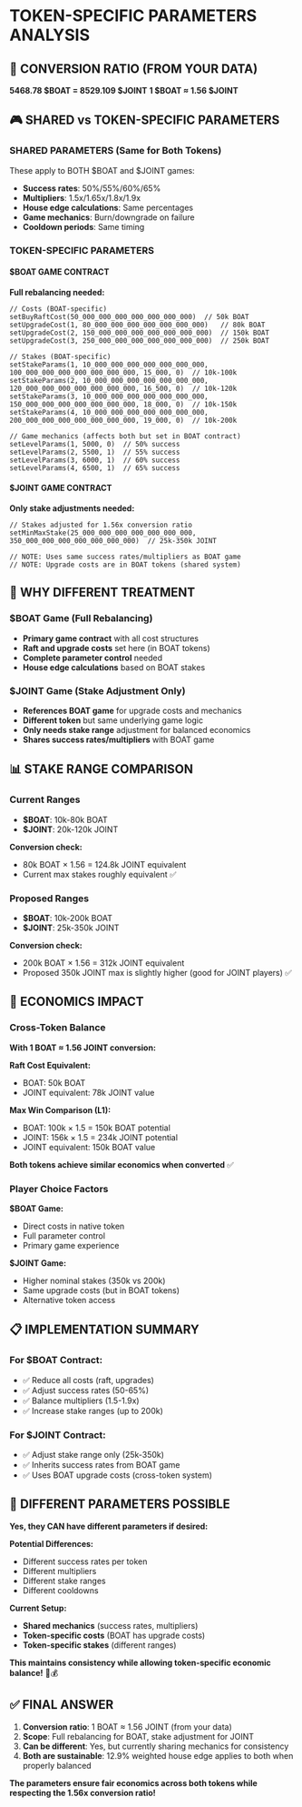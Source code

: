 # TOKEN-SPECIFIC PARAMETERS ANALYSIS

## 🔄 **CONVERSION RATIO (FROM YOUR DATA)**
**5468.78 $BOAT = 8529.109 $JOINT**
**1 $BOAT ≈ 1.56 $JOINT**

## 🎮 **SHARED vs TOKEN-SPECIFIC PARAMETERS**

### **SHARED PARAMETERS (Same for Both Tokens)**
These apply to BOTH $BOAT and $JOINT games:
- **Success rates**: 50%/55%/60%/65%
- **Multipliers**: 1.5x/1.65x/1.8x/1.9x  
- **House edge calculations**: Same percentages
- **Game mechanics**: Burn/downgrade on failure
- **Cooldown periods**: Same timing

### **TOKEN-SPECIFIC PARAMETERS**

#### **$BOAT GAME CONTRACT**
**Full rebalancing needed:**
```solidity
// Costs (BOAT-specific)
setBuyRaftCost(50_000_000_000_000_000_000_000)  // 50k BOAT
setUpgradeCost(1, 80_000_000_000_000_000_000_000)   // 80k BOAT
setUpgradeCost(2, 150_000_000_000_000_000_000_000)  // 150k BOAT
setUpgradeCost(3, 250_000_000_000_000_000_000_000)  // 250k BOAT

// Stakes (BOAT-specific)
setStakeParams(1, 10_000_000_000_000_000_000_000, 100_000_000_000_000_000_000_000, 15_000, 0)  // 10k-100k
setStakeParams(2, 10_000_000_000_000_000_000_000, 120_000_000_000_000_000_000_000, 16_500, 0)  // 10k-120k
setStakeParams(3, 10_000_000_000_000_000_000_000, 150_000_000_000_000_000_000_000, 18_000, 0)  // 10k-150k
setStakeParams(4, 10_000_000_000_000_000_000_000, 200_000_000_000_000_000_000_000, 19_000, 0)  // 10k-200k

// Game mechanics (affects both but set in BOAT contract)
setLevelParams(1, 5000, 0)  // 50% success
setLevelParams(2, 5500, 1)  // 55% success
setLevelParams(3, 6000, 1)  // 60% success
setLevelParams(4, 6500, 1)  // 65% success
```

#### **$JOINT GAME CONTRACT**
**Only stake adjustments needed:**
```solidity
// Stakes adjusted for 1.56x conversion ratio
setMinMaxStake(25_000_000_000_000_000_000_000, 350_000_000_000_000_000_000_000)  // 25k-350k JOINT

// NOTE: Uses same success rates/multipliers as BOAT game
// NOTE: Upgrade costs are in BOAT tokens (shared system)
```

## 🔄 **WHY DIFFERENT TREATMENT**

### **$BOAT Game (Full Rebalancing)**
- **Primary game contract** with all cost structures
- **Raft and upgrade costs** set here (in BOAT tokens)
- **Complete parameter control** needed
- **House edge calculations** based on BOAT stakes

### **$JOINT Game (Stake Adjustment Only)**
- **References BOAT game** for upgrade costs and mechanics
- **Different token** but same underlying game logic
- **Only needs stake range** adjustment for balanced economics
- **Shares success rates/multipliers** with BOAT game

## 📊 **STAKE RANGE COMPARISON**

### **Current Ranges**
- **$BOAT**: 10k-80k BOAT
- **$JOINT**: 20k-120k JOINT

**Conversion check:**
- 80k BOAT × 1.56 = 124.8k JOINT equivalent
- Current max stakes roughly equivalent ✅

### **Proposed Ranges**
- **$BOAT**: 10k-200k BOAT
- **$JOINT**: 25k-350k JOINT

**Conversion check:**
- 200k BOAT × 1.56 = 312k JOINT equivalent
- Proposed 350k JOINT max is slightly higher (good for JOINT players) ✅

## 🎯 **ECONOMICS IMPACT**

### **Cross-Token Balance**
**With 1 BOAT ≈ 1.56 JOINT conversion:**

**Raft Cost Equivalent:**
- BOAT: 50k BOAT
- JOINT equivalent: 78k JOINT value

**Max Win Comparison (L1):**
- BOAT: 100k × 1.5 = 150k BOAT potential
- JOINT: 156k × 1.5 = 234k JOINT potential
- JOINT equivalent: 150k BOAT value

**Both tokens achieve similar economics when converted** ✅

### **Player Choice Factors**
**$BOAT Game:**
- Direct costs in native token
- Full parameter control
- Primary game experience

**$JOINT Game:**
- Higher nominal stakes (350k vs 200k)
- Same upgrade costs (but in BOAT tokens)
- Alternative token access

## 📋 **IMPLEMENTATION SUMMARY**

### **For $BOAT Contract:**
- ✅ Reduce all costs (raft, upgrades)
- ✅ Adjust success rates (50-65%)
- ✅ Balance multipliers (1.5-1.9x)
- ✅ Increase stake ranges (up to 200k)

### **For $JOINT Contract:**
- ✅ Adjust stake range only (25k-350k)
- ✅ Inherits success rates from BOAT game
- ✅ Uses BOAT upgrade costs (cross-token system)

## 🔧 **DIFFERENT PARAMETERS POSSIBLE**

**Yes, they CAN have different parameters if desired:**

**Potential Differences:**
- Different success rates per token
- Different multipliers
- Different stake ranges
- Different cooldowns

**Current Setup:**
- **Shared mechanics** (success rates, multipliers)
- **Token-specific costs** (BOAT has upgrade costs)
- **Token-specific stakes** (different ranges)

**This maintains consistency while allowing token-specific economic balance!** 🚢💰

## ✅ **FINAL ANSWER**

1. **Conversion ratio**: 1 BOAT ≈ 1.56 JOINT (from your data)
2. **Scope**: Full rebalancing for BOAT, stake adjustment for JOINT
3. **Can be different**: Yes, but currently sharing mechanics for consistency
4. **Both are sustainable**: 12.9% weighted house edge applies to both when properly balanced

**The parameters ensure fair economics across both tokens while respecting the 1.56x conversion ratio!**
